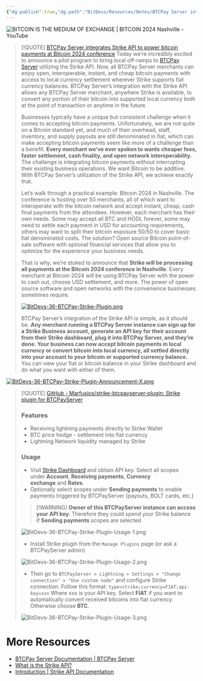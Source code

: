 ```yaml
---
{"dg-publish":true,"dg-path":"BitDevs/Resources/Notes/BTCPay Server integrates Strike API to power bitcoin payments at Bitcoin 2024 conference.md","permalink":"/bit-devs/resources/notes/btc-pay-server-integrates-strike-api-to-power-bitcoin-payments-at-bitcoin-2024-conference/","title":"BTCPay Server integrates Strike API to power bitcoin payments at Bitcoin 2024 conference","tags":["bitcoin","bitdevs","socratic-36","self-custody","wallet","lightning","payments"],"noteIcon":"3","created":"2024-07-27T14:48:31.374-10:00","updated":"2024-07-28T11:01:22.497-10:00"}
---
```




![BITCOIN IS THE MEDIUM OF EXCHANGE | BITCOIN 2024 Nashville - YouTube](https://youtu.be/fYndksqimiY)

> [!QUOTE]  [BTCPay Server integrates Strike API to power bitcoin payments at Bitcoin 2024 conference](https://strike.me/blog/btcpay-server-integrates-strike-api-to-power-bitcoin-payments/)
> Today we’re incredibly excited to announce a pilot program to bring local off-ramps to [BTCPay Server](https://btcpayserver.org/) utilizing the Strike API. Now, all BTCPay Server merchants can enjoy open, interoperable, instant, and cheap bitcoin payments with access to local currency settlement wherever Strike supports fiat currency balances. BTCPay Server’s integration with the Strike API allows any BTCPay Server merchant, anywhere Strike is available, to convert any portion of their bitcoin into supported local currency both at the point of transaction or anytime in the future.
> 
> Businesses typically have a unique but consistent challenge when it comes to accepting bitcoin payments. Unfortunately, we are not quite on a Bitcoin standard yet, and much of their overhead, staff, inventory, and supply payouts are still denominated in fiat, which can make accepting bitcoin payments seem like more of a challenge than a benefit. **Every merchant we’ve ever spoken to wants cheaper fees, faster settlement, cash finality, and open network interoperability.** The challenge is integrating bitcoin payments without interrupting their existing business operations. We want Bitcoin to be additive. With BTCPay Server’s utilization of the Strike API, we achieve exactly that.
> 
> Let’s walk through a practical example: Bitcoin 2024 in Nashville. The conference is hosting over 50 merchants, all of which want to interoperate with the bitcoin network and accept instant, cheap, cash final payments from the attendees. However, each merchant has their own needs. Some may accept all BTC and HODL forever, some may need to settle each payment in USD for accounting requirements, others may want to split their bitcoin exposure 50/50 to cover basic fiat denominated costs. The solution? Open source Bitcoin point-of-sale software with optional financial services that allow you to optimize for the experience your business needs.
> 
> That is why, we’re stoked to announce that **Strike will be processing all payments at the Bitcoin 2024 conference in Nashville**. Every merchant at Bitcoin 2024 will be using BTCPay Server with the power to cash out, choose USD settlement, and more. The power of open source software and open networks with the convenience businesses sometimes require.
> 
> [![BitDevs-36-BTCPay-Strike-Plugin.png](/img/user/para/artifacts/BitDevs-36-BTCPay-Strike-Plugin.png)](https://strike.me/blog/btcpay-server-integrates-strike-api-to-power-bitcoin-payments/)
> 
> BTCPay Server’s integration of the Strike API is simple, as it should be. **Any merchant running a BTCPay Server instance can sign up for a Strike Business account, generate an API key for their account from their Strike dashboard, plug it into BTCPay Server, and they’re done. Your business can now accept bitcoin payments in local currency or convert bitcoin into local currency, all settled directly into your account to your bitcoin or supported currency balance.** You can view your fiat or bitcoin balance in your Strike dashboard and do what you want with either of them.

[![BitDevs-36-BTCPay-Strike-Plugin-Announcement-X.png](/img/user/para/artifacts/BitDevs-36-BTCPay-Strike-Plugin-Announcement-X.png)](https://x.com/jackmallers/status/1816198651892355223)

> [!QUOTE]  [GitHub - Marfusios/strike-btcpayserver-plugin: Strike plugin for BTCPayServer](https://github.com/Marfusios/strike-btcpayserver-plugin)
> ### Features
> - Receiving lightning payments directly to Strike Wallet
> - BTC price hedge - settlement into fiat currency
> - Lightning Network liquidity managed by Strike
> 
> ### Usage
> - Visit [Strike Dashboard](https://dashboard.strike.me/login) and obtain API key. Select all scopes under **Account**, **Receiving payments**, **Currency exchange** and **Rates**.
> - Optionally select scopes under **Sending payments** to enable payments triggered by BTCPayServer (payouts, BOLT cards, etc.)
> > [!WARNING]  **Owner of this BTCPayServer instance can access your API key.** Therefore they could spend your Strike balance if **Sending payments** scopes are selected
> 
> ![BitDevs-36-BTCPay-Strike-Plugin-Usage-1.png](/img/user/para/artifacts/BitDevs-36-BTCPay-Strike-Plugin-Usage-1.png)
> 
> - Install Strike plugin from the `Manage Plugins` page (or ask a BTCPayServer admin)
> 
> ![BitDevs-36-BTCPay-Strike-Plugin-Usage-2.png](/img/user/para/artifacts/BitDevs-36-BTCPay-Strike-Plugin-Usage-2.png)
> - Then go to `BTCPayServer > Lightning > Settings > "Change connection" > "Use custom node"` and configure Strike connection. Follow this format: 
> `type=strike;currency=FIAT;api-key=xxx`
> Where xxx is your API key. Select **FIAT** if you want to automatically convert received bitcoins into fiat currency. Otherwise choose **BTC**.
> 
> ![BitDevs-36-BTCPay-Strike-Plugin-Usage-3.png](/img/user/para/artifacts/BitDevs-36-BTCPay-Strike-Plugin-Usage-3.png)

# More Resources
- [BTCPay Server Documentation | BTCPay Server](https://docs.btcpayserver.org/Guide/)
- [What is the Strike API?](https://strike.me/learn/what-is-the-strike-api/)
- [Introduction | Strike API Documentation](https://docs.strike.me/)

